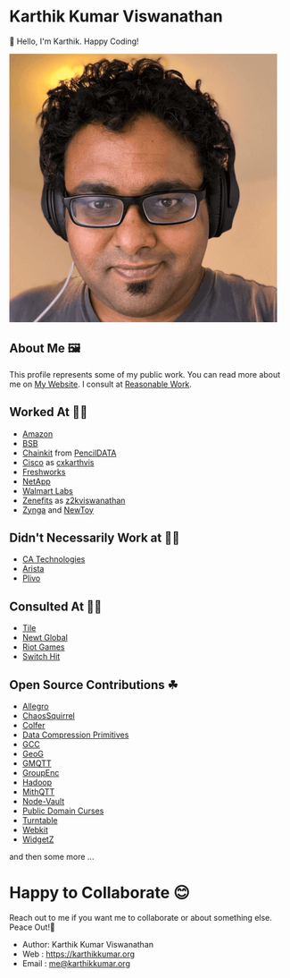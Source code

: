 # Karthik Kumar Viswanathan

👋 Hello, I'm Karthik. Happy Coding!

![Avatar](Images/ProfilePicture.png)

## About Me 🖼

This profile represents some of my public work. You can read more about me on [My Website](https://karthikkumar.org). I consult at [Reasonable Work](//github.com/RWorkInc).

## Worked At 👷‍♂️

- [Amazon](//github.com/amzn)
- [BSB](//github.com/hike)
- [Chainkit](//github.com/chainkit) from [PencilDATA](//github.com/PencilDATA)
- [Cisco](//github.com/CXPI) as [cxkarthvis](//github.com/cxkarthvis)
- [Freshworks](//github.com/freshworks)
- [NetApp](//github.com/netapp)
- [Walmart Labs](//github.com/walmartlabs)
- [Zenefits](//github.com/zenefits) as [z2kviswanathan](//github.com/z2kviswanathan)
- [Zynga](//github.com/zynga) and [NewToy](//github.com/newtoy)

## Didn't Necessarily Work at 👷‍♂️

- [CA Technologies](//github.com/CATechnologies)
- [Arista](//github.com/aristanetworks)
- [Plivo](//github.com/plivo)

## Consulted At 👷‍♂️

- [Tile](//github.com/TileCorporation)
- [Newt Global](//github.com/newtglobalgit)
- [Riot Games](//github.com/RiotGames)
- [Switch Hit](//github.com/switch-hit)

## Open Source Contributions ☘

- [Allegro](//github.com/liballeg)
- [ChaosSquirrel](//github.com/guilt/ChaosSquirrel)
- [Colfer](//github.com/pascaldekloe/colfer)
- [Data Compression Primitives](//github.com/DataCompressionPrimitives)
- [GCC](//github.com/gcc-mirror/gcc)
- [GeoG](//github.com/geog-opensource)
- [GMQTT](//github.com/DrmagicE/gmqtt)
- [GroupEnc](//github.com/guilt/groupenc)
- [Hadoop](//github.com/apache/hadoop)
- [MithQTT](//github.com/longkerdandy/mithqtt)
- [Node-Vault](//github.com/kr1sp1n/node-vault)
- [Public Domain Curses](//github.com/wmcbrine/PDCurses)
- [Turntable](//github.com/ttbl)
- [Webkit](//github.com/WebKit/webkit)
- [WidgetZ](//github.com/SiegeLord/WidgetZ)

and then some more ...

# Happy to Collaborate 😊

Reach out to me if you want me to collaborate or about something
else. Peace Out!🖖

* Author: Karthik Kumar Viswanathan
* Web   : https://karthikkumar.org
* Email : me@karthikkumar.org
